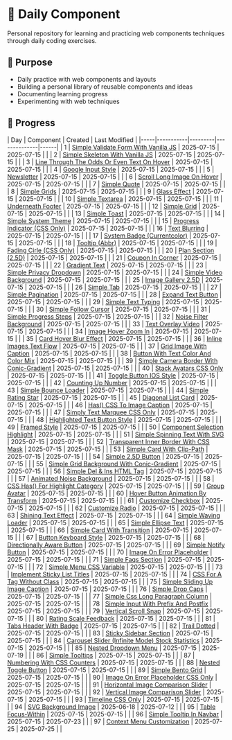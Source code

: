 # :snake: Daily Component

Personal repository for learning and practicing web components techniques through daily coding exercises.

## 🎯 Purpose

- Daily practice with web components and layouts
- Building a personal library of reusable components and ideas
- Documenting learning progress
- Experimenting with web techniques

## 📅 Progress

<!-- PROGRESS TABLE START -->
| Day | Component | Created | Last Modified |
|-----|-----------|---------|--------------|------|
| 1  | [Simple Validate Form With Vanilla JS](./001.Simple%20Validate%20Form%20With%20Vanilla%20JS) | 2025-07-15 | 2025-07-15 |   |
| 2  | [Simple Skeleton With Vanilla JS](./002.Simple%20Skeleton%20With%20Vanilla%20JS) | 2025-07-15 | 2025-07-15 |   |
| 3  | [Line Through The Odds Or Even Text On Hover](./003.Line%20Through%20The%20Odds%20Or%20Even%20Text%20On%20Hover) | 2025-07-15 | 2025-07-15 |   |
| 4  | [Google Input Style](./004.Google%20Input%20Style) | 2025-07-15 | 2025-07-15 |   |
| 5  | [Newsletter](./005.Newsletter) | 2025-07-15 | 2025-07-15 |   |
| 6  | [Scroll Long Image On Hover](./006.Scroll%20Long%20Image%20On%20Hover) | 2025-07-15 | 2025-07-15 |   |
| 7  | [Simple Quote](./007.Simple%20Quote) | 2025-07-15 | 2025-07-15 |   |
| 8  | [Simple Grids](./008.Simple%20Grids) | 2025-07-15 | 2025-07-15 |   |
| 9  | [Glass Effect](./009.Glass%20Effect) | 2025-07-15 | 2025-07-15 |   |
| 10  | [Simple Textarea](./010.Simple%20Textarea%20) | 2025-07-15 | 2025-07-15 |   |
| 11  | [Underneath Footer](./011.Underneath%20Footer) | 2025-07-15 | 2025-07-15 |   |
| 12  | [Simple Grid](./012.Simple%20Grid%20) | 2025-07-15 | 2025-07-15 |   |
| 13  | [Simple Toast](./013.Simple%20Toast) | 2025-07-15 | 2025-07-15 |   |
| 14  | [Simple System Theme](./014.Simple%20System%20Theme) | 2025-07-15 | 2025-07-15 |   |
| 15  | [Progress Indicator (CSS Only)](./015.Progress%20Indicator%20(CSS%20Only)) | 2025-07-15 | 2025-07-15 |   |
| 16  | [Text Blurring](./016.Text%20Blurring) | 2025-07-15 | 2025-07-15 |   |
| 17  | [System Badge (Currentcolor)](./017.System%20Badge%20(Currentcolor)) | 2025-07-15 | 2025-07-15 |   |
| 18  | [Tooltip (Abbr)](./018.Tooltip%20(Abbr)) | 2025-07-15 | 2025-07-15 |   |
| 19  | [Fading Cirle (CSS Only)](./019.Fading%20Cirle%20(CSS%20Only)) | 2025-07-15 | 2025-07-15 |   |
| 20  | [Plan Section (2.5D)](./020.Plan%20Section%20(2.5D)) | 2025-07-15 | 2025-07-15 |   |
| 21  | [Coupon In Corner](./021.Coupon%20In%20Corner) | 2025-07-15 | 2025-07-15 |   |
| 22  | [Gradient Text](./022.Gradient%20Text) | 2025-07-15 | 2025-07-15 |   |
| 23  | [Simple Privacy Dropdown](./023.Simple%20Privacy%20Dropdown%20) | 2025-07-15 | 2025-07-15 |   |
| 24  | [Simple Video Background](./024.Simple%20Video%20Background) | 2025-07-15 | 2025-07-15 |   |
| 25  | [Image Gallery 2.5D](./025.Image%20Gallery%202.5D) | 2025-07-15 | 2025-07-15 |   |
| 26  | [Simple Tab](./026.Simple%20Tab) | 2025-07-15 | 2025-07-15 |   |
| 27  | [Simple Pagination](./027.Simple%20Pagination) | 2025-07-15 | 2025-07-15 |   |
| 28  | [Expand Text Button](./028.Expand%20Text%20Button) | 2025-07-15 | 2025-07-15 |   |
| 29  | [Simple Text Typing](./029.Simple%20Text%20Typing) | 2025-07-15 | 2025-07-15 |   |
| 30  | [Simple Follow Cursor](./030.Simple%20Follow%20Cursor) | 2025-07-15 | 2025-07-15 |   |
| 31  | [Simple Progress Steps](./031.Simple%20Progress%20Steps) | 2025-07-15 | 2025-07-15 |   |
| 32  | [Noise Filter Background](./032.Noise%20Filter%20Background) | 2025-07-15 | 2025-07-15 |   |
| 33  | [Text Overlay Video](./033.Text%20Overlay%20Video) | 2025-07-15 | 2025-07-15 |   |
| 34  | [Image Hover Zoom In](./034.Image%20Hover%20Zoom%20In) | 2025-07-15 | 2025-07-15 |   |
| 35  | [Card Hover Blur Effect](./035.Card%20Hover%20Blur%20Effect) | 2025-07-15 | 2025-07-15 |   |
| 36  | [Inline Images Text Flow](./036.Inline%20Images%20Text%20Flow) | 2025-07-15 | 2025-07-15 |   |
| 37  | [Grid Image With Caption](./037.Grid%20Image%20With%20Caption) | 2025-07-15 | 2025-07-15 |   |
| 38  | [Button With Text Color And Color Mix](./038.Button%20With%20Text%20Color%20And%20Color%20Mix) | 2025-07-15 | 2025-07-15 |   |
| 39  | [Simple Camera Border With Conic-Gradient](./039.Simple%20Camera%20Border%20With%20Conic-Gradient) | 2025-07-15 | 2025-07-15 |   |
| 40  | [Stack Avatars CSS Only](./040.Stack%20Avatars%20CSS%20Only) | 2025-07-15 | 2025-07-15 |   |
| 41  | [Toggle Button IOS Style](./041.Toggle%20Button%20IOS%20Style) | 2025-07-15 | 2025-07-15 |   |
| 42  | [Counting Up Number](./042.Counting%20Up%20Number) | 2025-07-15 | 2025-07-15 |   |
| 43  | [Simple Bounce Loader](./043.Simple%20Bounce%20Loader) | 2025-07-15 | 2025-07-15 |   |
| 44  | [Simple Rating Star](./044.Simple%20Rating%20Star) | 2025-07-15 | 2025-07-15 |   |
| 45  | [Diagonal List Card](./045.Diagonal%20List%20Card) | 2025-07-15 | 2025-07-15 |   |
| 46  | [Has() CSS To Image Caption](./046.Has()%20CSS%20To%20Image%20Caption) | 2025-07-15 | 2025-07-15 |   |
| 47  | [Simply Text Marquee CSS Only](./047.Simply%20Text%20Marquee%20CSS%20Only) | 2025-07-15 | 2025-07-15 |   |
| 48  | [Highlighted Text Button Style](./048.Highlighted%20Text%20Button%20Style) | 2025-07-15 | 2025-07-15 |   |
| 49  | [Framed Style](./049.Framed%20Style) | 2025-07-15 | 2025-07-15 |   |
| 50  | [Component Selection Highlight](./050.Component%20Selection%20Highlight) | 2025-07-15 | 2025-07-15 |   |
| 51  | [Simple Spinning Text With SVG](./051.Simple%20Spinning%20Text%20With%20SVG) | 2025-07-15 | 2025-07-15 |   |
| 52  | [Transparent Inner Border With CSS Mask](./052.Transparent%20Inner%20Border%20With%20CSS%20Mask) | 2025-07-15 | 2025-07-15 |   |
| 53  | [Simple Card With Clip-Path](./053.Simple%20Card%20With%20Clip-Path) | 2025-07-15 | 2025-07-15 |   |
| 54  | [Simple 2.5D Button](./054.Simple%202.5D%20Button) | 2025-07-15 | 2025-07-15 |   |
| 55  | [Simple Grid Background With Conic-Gradient](./055.Simple%20Grid%20Background%20With%20Conic-Gradient) | 2025-07-15 | 2025-07-15 |   |
| 56  | [Simple Del & Ins HTML Tag](./056.Simple%20Del%20%26%20Ins%20HTML%20Tag) | 2025-07-15 | 2025-07-15 |   |
| 57  | [Animated Noise Background](./057.Animated%20Noise%20Background) | 2025-07-15 | 2025-07-15 |   |
| 58  | [CSS Has() For Highlight Category](./058.CSS%20Has()%20For%20Highlight%20Category) | 2025-07-15 | 2025-07-15 |   |
| 59  | [Group Avatar](./059.Group%20Avatar) | 2025-07-15 | 2025-07-15 |   |
| 60  | [Hover Button Animation By Transform](./060.Hover%20Button%20Animation%20By%20Transform%20) | 2025-07-15 | 2025-07-15 |   |
| 61  | [Customize Checkbox](./061.Customize%20Checkbox) | 2025-07-15 | 2025-07-15 |   |
| 62  | [Customize Radio](./062.Customize%20Radio) | 2025-07-15 | 2025-07-15 |   |
| 63  | [Shining Text Effect](./063.Shining%20Text%20Effect) | 2025-07-15 | 2025-07-15 |   |
| 64  | [Simple Waving Loader](./064.Simple%20Waving%20Loader) | 2025-07-15 | 2025-07-15 |   |
| 65  | [Simple Ellipse Text](./065.Simple%20Ellipse%20Text) | 2025-07-15 | 2025-07-15 |   |
| 66  | [Simple Card With Transition](./066.Simple%20Card%20With%20Transition) | 2025-07-15 | 2025-07-15 |   |
| 67  | [Button Keyboard Style](./067.Button%20Keyboard%20Style) | 2025-07-15 | 2025-07-15 |   |
| 68  | [Directionally Aware Button](./068.Directionally%20Aware%20Button) | 2025-07-15 | 2025-07-15 |   |
| 69  | [Simple Notify Button](./069.Simple%20Notify%20Button) | 2025-07-15 | 2025-07-15 |   |
| 70  | [Image On Error Placeholder](./070.Image%20On%20Error%20Placeholder) | 2025-07-15 | 2025-07-15 |   |
| 71  | [Simple Faqs Section](./071.Simple%20Faqs%20Section) | 2025-07-15 | 2025-07-15 |   |
| 72  | [Simple Menu CSS Variable](./072.Simple%20Menu%20CSS%20Variable) | 2025-07-15 | 2025-07-15 |   |
| 73  | [Implement Sticky List Titles](./073.Implement%20Sticky%20List%20Titles) | 2025-07-15 | 2025-07-15 |   |
| 74  | [CSS For A Tag Without Class](./074.CSS%20For%20A%20Tag%20Without%20Class) | 2025-07-15 | 2025-07-15 |   |
| 75  | [Simple Sliding Up Image Caption](./075.Simple%20Sliding%20Up%20Image%20Caption) | 2025-07-15 | 2025-07-15 |   |
| 76  | [Simple Drop Caps](./076.Simple%20Drop%20Caps) | 2025-07-15 | 2025-07-15 |   |
| 77  | [Simple Css Long Paragraph Column](./077.Simple%20Css%20Long%20Paragraph%20Column) | 2025-07-15 | 2025-07-15 |   |
| 78  | [Simple Input With Prefix And Postfix](./078.Simple%20Input%20With%20Prefix%20And%20Postfix) | 2025-07-15 | 2025-07-15 |   |
| 79  | [Vertical Scroll Snap](./079.Vertical%20Scroll%20Snap) | 2025-07-15 | 2025-07-15 |   |
| 80  | [Rating Scale Feedback](./080.Rating%20Scale%20Feedback) | 2025-07-15 | 2025-07-15 |   |
| 81  | [Tabs Header With Badge](./081.Tabs%20Header%20With%20Badge) | 2025-07-15 | 2025-07-15 |   |
| 82  | [Trail Dotted](./082.Trail%20Dotted) | 2025-07-15 | 2025-07-15 |   |
| 83  | [Sticky Sidebar Section](./083.Sticky%20Sidebar%20Section) | 2025-07-15 | 2025-07-15 |   |
| 84  | [Carousel Slider (Infinite Mode) Stock Statistics](./084.Carousel%20Slider%20(Infinite%20Mode)%20Stock%20Statistics) | 2025-07-15 | 2025-07-15 |   |
| 85  | [Nested Dropdown Menu](./085.Nested%20Dropdown%20Menu) | 2025-07-15 | 2025-07-19 |   |
| 86  | [Simple Tooltips](./086.Simple%20Tooltips) | 2025-07-15 | 2025-07-15 |   |
| 87  | [Numbering With CSS Counters](./087.Numbering%20With%20CSS%20Counters) | 2025-07-15 | 2025-07-15 |   |
| 88  | [Nested Toggle Button](./088.Nested%20Toggle%20Button) | 2025-07-15 | 2025-07-15 |   |
| 89  | [Simple Bento Grid](./089.Simple%20Bento%20Grid) | 2025-07-15 | 2025-07-15 |   |
| 90  | [Image On Error Placeholder CSS Only](./090.Image%20On%20Error%20Placeholder%20CSS%20Only) | 2025-07-15 | 2025-07-15 |   |
| 91  | [Horizontal Image Comparison Slider](./091.Horizontal%20Image%20Comparison%20Slider) | 2025-07-15 | 2025-07-15 |   |
| 92  | [Vertical Image Comparison Slider](./092.Vertical%20Image%20Comparison%20Slider) | 2025-07-15 | 2025-07-15 |   |
| 93  | [Timeline CSS Only](./093.Timeline%20CSS%20Only) | 2025-07-15 | 2025-07-15 |   |
| 94  | [SVG Background Image](./094.SVG%20Background%20Image) | 2025-06-18 | 2025-07-12 |   |
| 95  | [Table Focus-Within](./095.Table%20Focus-Within) | 2025-07-15 | 2025-07-15 |   |
| 96  | [Simple Tooltip In Navbar](./096.Simple%20Tooltip%20In%20Navbar) | 2025-07-15 | 2025-07-23 |   |
| 97  | [Context Menu Customization](./097.Context%20Menu%20Customization) | 2025-07-25 | 2025-07-25 |   |
<!-- PROGRESS TABLE END -->
